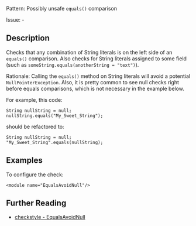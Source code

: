 Pattern: Possibly unsafe `equals()` comparison

Issue: -

## Description

Checks that any combination of String literals is on the left side of an `equals()` comparison. Also checks for String literals assigned to some field (such as `someString.equals(anotherString = "text")`). 

Rationale: Calling the `equals()` method on String literals will avoid a potential `NullPointerException`. Also, it is pretty common to see null checks right before equals comparisons, which is not necessary in the example below. 

For example, this code: 
    
    
    String nullString = null;
    nullString.equals("My_Sweet_String");
            

should be refactored to:
    
    
    String nullString = null;
    "My_Sweet_String".equals(nullString);
            

## Examples

To configure the check: 
    
    
    <module name="EqualsAvoidNull"/>

## Further Reading

* [checkstyle - EqualsAvoidNull](http://checkstyle.sourceforge.net/config_coding.html#EqualsAvoidNull)